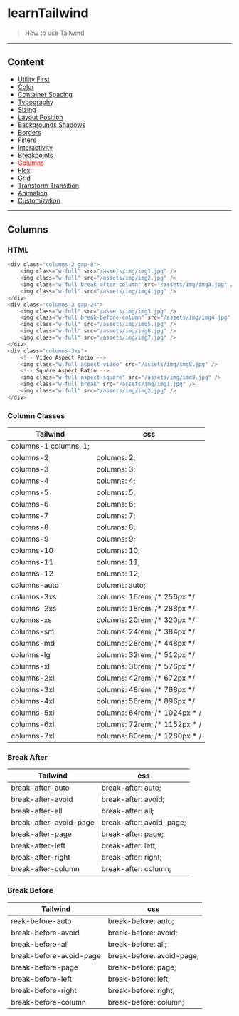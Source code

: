 # learnTailwind

> How to use Tailwind

---

## Content

-   [Utility First](https://github.com/SauBanh/learnTailwind)
-   [Color](https://github.com/SauBanh/learnTailwind/blob/main/All_Concept/Color/Color.md)
-   [Container Spacing](https://github.com/SauBanh/learnTailwind/blob/main/All_Concept/Container_Spacing/Container_Spacing.md)
-   [Typography](https://github.com/SauBanh/learnTailwind/blob/main/All_Concept/Typography/Typography.md)
-   [Sizing](https://github.com/SauBanh/learnTailwind/blob/main/All_Concept/Sizing/Sizing.md)
-   [Layout Position](https://github.com/SauBanh/learnTailwind/blob/main/All_Concept/Layout_Position/Layout_Position.md)
-   [Backgrounds Shadows](https://github.com/SauBanh/learnTailwind/blob/main/All_Concept/Background_Shadows/Backgrounds_Shadows.md)
-   [Borders](https://github.com/SauBanh/learnTailwind/blob/main/All_Concept/Borders/Borders.md)
-   [Filters](https://github.com/SauBanh/learnTailwind/blob/main/All_Concept/Filters/Filters.md)
-   [Interactivity](https://github.com/SauBanh/learnTailwind/blob/main/All_Concept/Interactivity/Interactivity.md)
-   [Breakpoints](https://github.com/SauBanh/learnTailwind/blob/main/All_Concept/Breakpoints/Breakpoints.md)
-   <a style="color: red; text-decoration: underline">Columns</a>
-   [Flex](https://github.com/SauBanh/learnTailwind/blob/main/All_Concept/Flex/Flex.md)
-   [Grid](https://github.com/SauBanh/learnTailwind/blob/main/All_Concept/Grid/Grid.md)
-   [Transform Transition](https://github.com/SauBanh/learnTailwind/blob/main/All_Concept/Transform_Transition/Transform_Transition.md)
-   [Animation](https://github.com/SauBanh/learnTailwind/blob/main/All_Concept/Animation/Animation.md)
-   [Customization](https://github.com/SauBanh/learnTailwind/blob/main/All_Concept/Customization/Customization.md)

---

## Columns

### HTML

```c
<div class="columns-2 gap-8">
    <img class="w-full" src="/assets/img/img1.jpg" />
    <img class="w-full" src="/assets/img/img2.jpg" />
    <img class="w-full break-after-column" src="/assets/img/img3.jpg" />
    <img class="w-full" src="/assets/img/img4.jpg" />
</div>
<div class="columns-3 gap-24">
    <img class="w-full" src="/assets/img/img3.jpg" />
    <img class="w-full break-before-column" src="/assets/img/img4.jpg" />
    <img class="w-full" src="/assets/img/img5.jpg" />
    <img class="w-full" src="/assets/img/img6.jpg" />
    <img class="w-full" src="/assets/img/img7.jpg" />
</div>
<div class="columns-3xs">
    <!-- Video Aspect Ratio -->
    <img class="w-full aspect-video" src="/assets/img/img8.jpg" />
    <!-- Square Aspect Ratio -->
    <img class="w-full aspect-square" src="/assets/img/img9.jpg" />
    <img class="w-full break" src="/assets/img/img1.jpg" />
    <img class="w-full" src="/assets/img/img2.jpg" />
</div>
```

### Column Classes

| Tailwind              | css                             |
| --------------------- | ------------------------------- |
| columns-1 columns: 1; |
| columns-2             | columns: 2;                     |
| columns-3             | columns: 3;                     |
| columns-4             | columns: 4;                     |
| columns-5             | columns: 5;                     |
| columns-6             | columns: 6;                     |
| columns-7             | columns: 7;                     |
| columns-8             | columns: 8;                     |
| columns-9             | columns: 9;                     |
| columns-10            | columns: 10;                    |
| columns-11            | columns: 11;                    |
| columns-12            | columns: 12;                    |
| columns-auto          | columns: auto;                  |
| columns-3xs           | columns: 16rem; /\* 256px \*/   |
| columns-2xs           | columns: 18rem; /\* 288px \*/   |
| columns-xs            | columns: 20rem; /\* 320px \*/   |
| columns-sm            | columns: 24rem; /\* 384px \*/   |
| columns-md            | columns: 28rem; /\* 448px \*/   |
| columns-lg            | columns: 32rem; /\* 512px \*/   |
| columns-xl            | columns: 36rem; /\* 576px \*/   |
| columns-2xl           | columns: 42rem; /\* 672px \*/   |
| columns-3xl           | columns: 48rem; /\* 768px \*/   |
| columns-4xl           | columns: 56rem; /\* 896px \*/   |
| columns-5xl           | columns: 64rem; /\* 1024px \* / |
| columns-6xl           | columns: 72rem; /\* 1152px \* / |
| columns-7xl           | columns: 80rem; /\* 1280px \* / |

### Break After

| Tailwind               | css                      |
| ---------------------- | ------------------------ |
| break-after-auto       | break-after: auto;       |
| break-after-avoid      | break-after: avoid;      |
| break-after-all        | break-after: all;        |
| break-after-avoid-page | break-after: avoid-page; |
| break-after-page       | break-after: page;       |
| break-after-left       | break-after: left;       |
| break-after-right      | break-after: right;      |
| break-after-column     | break-after: column;     |

### Break Before

| Tailwind                | css                       |
| ----------------------- | ------------------------- |
| reak-before-auto        | break-before: auto;       |
| break-before-avoid      | break-before: avoid;      |
| break-before-all        | break-before: all;        |
| break-before-avoid-page | break-before: avoid-page; |
| break-before-page       | break-before: page;       |
| break-before-left       | break-before: left;       |
| break-before-right      | break-before: right;      |
| break-before-column     | break-before: column;     |
